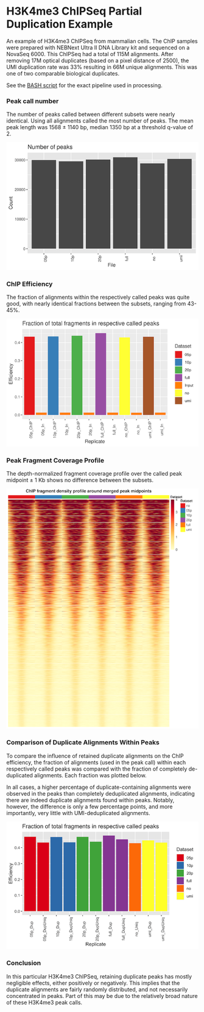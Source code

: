 # H3K4me3 ChIPSeq Partial Duplication Example

An example of H3K4me3 ChIPSeq from mammalian cells. The ChIP samples were prepared with 
NEBNext Ultra II DNA Library kit and sequenced on a NovaSeq 6000. This ChIPSeq had a 
total of 115M alignments. After removing 17M optical duplicates (based on a pixel 
distance of 2500), the UMI duplication rate was 33% resulting in 66M unique alignments.
This was one of two comparable biological duplicates.

See the [BASH script](duplication_comparison_cmd.sh) for the exact pipeline used in 
processing.

### Peak call number

The number of peaks called between different subsets were nearly identical. Using all 
alignments called the most number of peaks. The mean peak length was 1568 ± 1140 bp, 
median 1350 bp at a threshold q-value of 2. 

![H3K4me3_peak_number](H3K4me3.peak_number.png)


### ChIP Efficiency

The fraction of alignments within the respectively called peaks was quite good, with 
nearly identical fractions between the subsets, ranging from 43-45%. 

![H3K4me3_chip_efficiency](H3K4me3.chip_efficiency.png)


### Peak Fragment Coverage Profile

The depth-normalized fragment coverage profile over the called peak midpoint ± 1 Kb 
shows no difference between the subsets.

![H3K4me3_profile_fragment](H3K4me3_profile_fragment_hm.png)


### Comparison of Duplicate Alignments Within Peaks

To compare the influence of retained duplicate alignments on the ChIP efficiency, the
fraction of alignments (used in the peak call) within each respectively called peaks
was compared with the fraction of completely de-duplicated alignments. Each fraction
was plotted below.

In all cases, a higher percentage of duplicate-containing alignments were observed in
the peaks than completely deduplicated alignments, indicating there are indeed
duplicate alignments found within peaks. Notably, however, the difference is only a
few percentage points, and more importantly, very little with UMI-deduplicated
alignments. 

![H3K4me3_efficiency_comparison](H3K4me3_comparison.chip_efficiency.png)


### Conclusion

In this particular H3K4me3 ChIPSeq, retaining duplicate peaks has mostly negligible 
effects, either positively or negatively. This implies that the duplicate alignments 
are fairly randomly distributed, and not necessarily concentrated in peaks. Part of 
this may be due to the relatively broad nature of these H3K4me3 peak calls.


